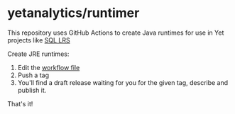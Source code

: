 # yetanalytics/runtimer

This repository uses GitHub Actions to create Java runtimes for use in Yet projects like [SQL LRS](https://github.com/yetanalytics/lrsql)

Create JRE runtimes:

1. Edit the [workflow file](.github/workflows/main.yml)
2. Push a tag
3. You'll find a draft release waiting for you for the given tag, describe and publish it.

That's it!
